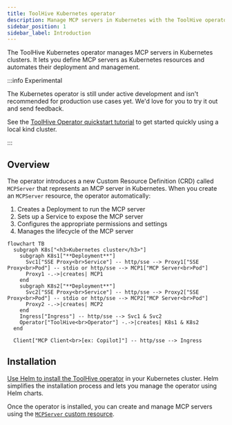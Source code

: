 ```yaml
---
title: ToolHive Kubernetes operator
description: Manage MCP servers in Kubernetes with the ToolHive operator
sidebar_position: 1
sidebar_label: Introduction
---
```


The ToolHive Kubernetes operator manages MCP servers in Kubernetes clusters. It
lets you define MCP servers as Kubernetes resources and automates their
deployment and management.

:::info Experimental

The Kubernetes operator is still under active development and isn't recommended
for production use cases yet. We'd love for you to try it out and send feedback.

See the
[ToolHive Operator quickstart tutorial](../tutorials/toolhive-operator.mdx) to
get started quickly using a local kind cluster.

:::

## Overview

The operator introduces a new Custom Resource Definition (CRD) called
`MCPServer` that represents an MCP server in Kubernetes. When you create an
`MCPServer` resource, the operator automatically:

1. Creates a Deployment to run the MCP server
2. Sets up a Service to expose the MCP server
3. Configures the appropriate permissions and settings
4. Manages the lifecycle of the MCP server

```mermaid
flowchart TB
  subgraph K8s["<h3>Kubernetes cluster</h3>"]
    subgraph K8s1["**Deployment**"]
      Svc1["SSE Proxy<br>Service"] -- http/sse --> Proxy1["SSE Proxy<br>Pod"] -- stdio or http/sse --> MCP1["MCP Server<br>Pod"]
      Proxy1 -.->|creates| MCP1
    end
    subgraph K8s2["**Deployment**"]
      Svc2["SSE Proxy<br>Service"] -- http/sse --> Proxy2["SSE Proxy<br>Pod"] -- stdio or http/sse --> MCP2["MCP Server<br>Pod"]
      Proxy2 -.->|creates| MCP2
    end
    Ingress["Ingress"] -- http/sse --> Svc1 & Svc2
    Operator["ToolHive<br>Operator"] -.->|creates| K8s1 & K8s2
  end

  Client["MCP Client<br>[ex: Copilot]"] -- http/sse --> Ingress
```

## Installation

[Use Helm to install the ToolHive operator](./deploy-operator-helm.md) in your
Kubernetes cluster. Helm simplifies the installation process and lets you manage
the operator using Helm charts.

Once the operator is installed, you can create and manage MCP servers using the
[`MCPServer` custom resource](./run-mcp-k8s.md).
